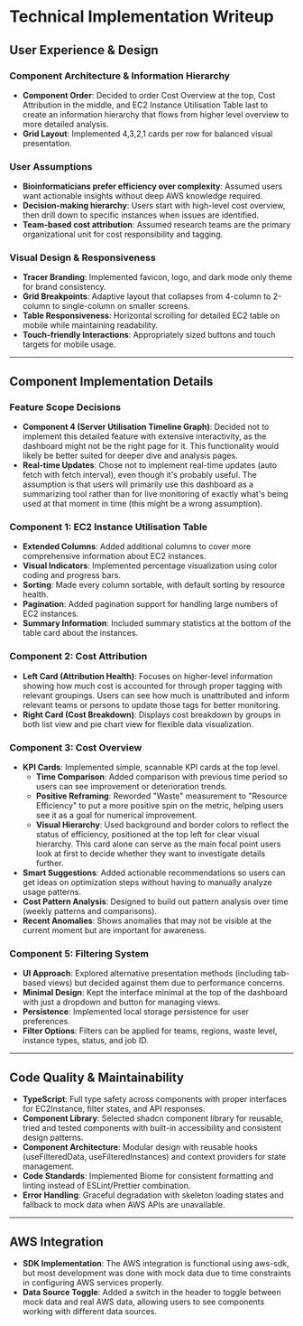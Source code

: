 # Technical Implementation Writeup

## User Experience & Design

### Component Architecture & Information Hierarchy
- **Component Order**: Decided to order Cost Overview at the top, Cost Attribution in the middle, and EC2 Instance Utilisation Table last to create an information hierarchy that flows from higher level overview to more detailed analysis.
- **Grid Layout**: Implemented 4,3,2,1 cards per row for balanced visual presentation.

### User Assumptions
- **Bioinformaticians prefer efficiency over complexity**: Assumed users want actionable insights without deep AWS knowledge required.
- **Decision-making hierarchy**: Users start with high-level cost overview, then drill down to specific instances when issues are identified.
- **Team-based cost attribution**: Assumed research teams are the primary organizational unit for cost responsibility and tagging.

### Visual Design & Responsiveness
- **Tracer Branding**: Implemented favicon, logo, and dark mode only theme for brand consistency.
- **Grid Breakpoints**: Adaptive layout that collapses from 4-column to 2-column to single-column on smaller screens.
- **Table Responsiveness**: Horizontal scrolling for detailed EC2 table on mobile while maintaining readability.
- **Touch-friendly Interactions**: Appropriately sized buttons and touch targets for mobile usage.

---

## Component Implementation Details

### Feature Scope Decisions
- **Component 4 (Server Utilisation Timeline Graph)**: Decided not to implement this detailed feature with extensive interactivity, as the dashboard might not be the right page for it. This functionality would likely be better suited for deeper dive and analysis pages.
- **Real-time Updates**: Chose not to implement real-time updates (auto fetch with fetch interval), even though it's probably useful. The assumption is that users will primarily use this dashboard as a summarizing tool rather than for live monitoring of exactly what's being used at that moment in time (this might be a wrong assumption).

### Component 1: EC2 Instance Utilisation Table
- **Extended Columns**: Added additional columns to cover more comprehensive information about EC2 instances.
- **Visual Indicators**: Implemented percentage visualization using color coding and progress bars.
- **Sorting**: Made every column sortable, with default sorting by resource health.
- **Pagination**: Added pagination support for handling large numbers of EC2 instances.
- **Summary Information**: Included summary statistics at the bottom of the table card about the instances.

### Component 2: Cost Attribution
- **Left Card (Attribution Health)**: Focuses on higher-level information showing how much cost is accounted for through proper tagging with relevant groupings. Users can see how much is unattributed and inform relevant teams or persons to update those tags for better monitoring.
- **Right Card (Cost Breakdown)**: Displays cost breakdown by groups in both list view and pie chart view for flexible data visualization.

### Component 3: Cost Overview
- **KPI Cards**: Implemented simple, scannable KPI cards at the top level.
  - **Time Comparison**: Added comparison with previous time period so users can see improvement or deterioration trends.
  - **Positive Reframing**: Reworded "Waste" measurement to "Resource Efficiency" to put a more positive spin on the metric, helping users see it as a goal for numerical improvement.
  - **Visual Hierarchy**: Used background and border colors to reflect the status of efficiency, positioned at the top left for clear visual hierarchy. This card alone can serve as the main focal point users look at first to decide whether they want to investigate details further.
- **Smart Suggestions**: Added actionable recommendations so users can get ideas on optimization steps without having to manually analyze usage patterns.
- **Cost Pattern Analysis**: Designed to build out pattern analysis over time (weekly patterns and comparisons).
- **Recent Anomalies**: Shows anomalies that may not be visible at the current moment but are important for awareness.

### Component 5: Filtering System
- **UI Approach**: Explored alternative presentation methods (including tab-based views) but decided against them due to performance concerns.
- **Minimal Design**: Kept the interface minimal at the top of the dashboard with just a dropdown and button for managing views.
- **Persistence**: Implemented local storage persistence for user preferences.
- **Filter Options**: Filters can be applied for teams, regions, waste level, instance types, status, and job ID.

---

## Code Quality & Maintainability

- **TypeScript**: Full type safety across components with proper interfaces for EC2Instance, filter states, and API responses.
- **Component Library**: Selected shadcn component library for reusable, tried and
  tested components with built-in accessibility and consistent design patterns.
- **Component Architecture**: Modular design with reusable hooks (useFilteredData, useFilteredInstances) and context providers for state management.
- **Code Standards**: Implemented Biome for consistent formatting and linting instead of ESLint/Prettier combination.
- **Error Handling**: Graceful degradation with skeleton loading states and fallback to mock data when AWS APIs are unavailable.

---

## AWS Integration

- **SDK Implementation**: The AWS integration is functional using aws-sdk, but most development was done with mock data due to time constraints in configuring AWS services properly.
- **Data Source Toggle**: Added a switch in the header to toggle between mock data and real AWS data, allowing users to see components working with different data sources.
